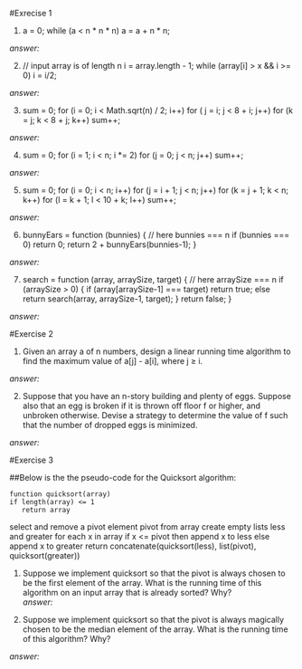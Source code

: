 #Exrecise 1

1.   
    a = 0;
    while (a < n * n * n)
    a = a + n * n;  

_answer:_  

2.  
    // input array is of length n i = array.length - 1;
    while (array[i] > x && i >= 0)
    i = i/2;  

_answer:_  

3.  
    sum = 0;
    for (i = 0; i < Math.sqrt(n) / 2; i++)
    for ( j = i; j < 8 + i; j++)
    for (k = j; k < 8 + j; k++)
    sum++;  

_answer:_  

4.  
    sum = 0;
    for (i = 1; i < n; i *= 2)
    for (j = 0; j < n; j++)
    sum++;  

_answer:_  

5.  
    sum = 0;
    for (i = 0; i < n; i++)
       for (j = i + 1; j < n; j++)
         for (k = j + 1; k < n; k++)
           for (l = k + 1; l < 10 + k; l++)
             sum++;  

_answer:_ 

6.  
    bunnyEars = function (bunnies) { // here bunnies === n if (bunnies === 0) return 0;
    return 2 + bunnyEars(bunnies-1);
    }  


_answer:_  

7.  
    search = function (array, arraySize, target) { // here arraySize === n if (arraySize > 0) {
         if (array[arraySize-1] === target) return true;
         else return search(array, arraySize-1, target);
       }
      return false;
     }  

_answer:_   

#Exercise 2  


1. Given an array a of n numbers, design a linear running time algorithm to find the maximum value of a[j] - a[i], where j ≥ i.  

_answer:_  

2. Suppose that you have an n-story building and plenty of eggs. Suppose also that an egg is broken if it is thrown off floor f or higher, and unbroken otherwise. Devise a strategy to determine the value of f such that the number of dropped eggs is minimized.  

_answer:_  

#Exercise 3  

##Below is the the pseudo-code for the Quicksort algorithm:  

    function quicksort(array)
    if length(array) <= 1
       return array
   select and remove a pivot element pivot from array
   create empty lists less and greater
   for each x in array
       if x <= pivot then append x to less
       else append x to greater
   return concatenate(quicksort(less), list(pivot), quicksort(greater))    

   1. Suppose we implement quicksort so that the pivot is always chosen to be the first element of the array. What is the running time of this algorithm on an input array that is already sorted? Why?  
   _answer:_  

   2. Suppose we implement quicksort so that the pivot is always magically chosen to be the median element of the array. What is the running time of this algorithm? Why?  

   _answer:_  





